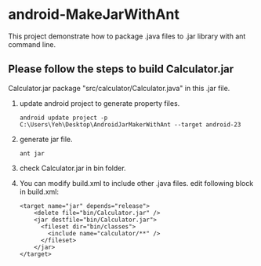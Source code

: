 # android-MakeJarWithAnt
This project demonstrate how to package .java files to .jar library with ant command line.

## Please follow the steps to build Calculator.jar
Calculator.jar package "src/calculator/Calculator.java" in this .jar file.

1. update android project to generate property files.
	```
	android update project -p C:\Users\Yeh\Desktop\AndroidJarMakerWithAnt --target android-23
	```

2. generate jar file.
	```
	ant jar
	```

3. check Calculator.jar in bin folder.

4. You can modify build.xml to include other .java files.
edit following block in build.xml:
	```
	<target name="jar" depends="release">
		<delete file="bin/Calculator.jar" />
	    <jar destfile="bin/Calculator.jar">
	      <fileset dir="bin/classes">
	        <include name="calculator/**" />
	      </fileset>
	    </jar>
	</target>
	```

